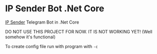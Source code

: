 # IP Sender Bot .Net Core
[IP Sender](https://github.com/HirbodBehnam/IP-Sender) Telegram Bot in .Net Core

DO NOT USE THIS PROJECT FOR NOW. IT IS NOT WORKING YET! (Well somehow it's functional)

To create config file run with program with `-c`

